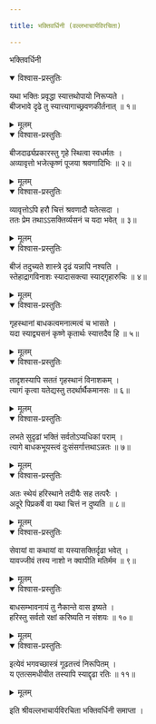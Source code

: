 ```yaml
---

title: भक्तिवर्धिनी (वल्लभाचार्यविरचिता)

---
```

  
 भक्तिवर्धिनी

<details open><summary>विश्वास-प्रस्तुतिः</summary>

यथा भक्तिः प्रवृद्धा स्यात्तथोपायो निरूप्यते ।  
बीजभावे दृढे तु स्यात्त्यागाच्छ्रवणकीर्तनात् ॥ १॥
</details>

<details><summary>मूलम्</summary>

यथा भक्तिः प्रवृद्धा स्यात्तथोपायो निरूप्यते ।  
बीजभावे दृढे तु स्यात्त्यागाच्छ्रवणकीर्तनात् ॥ १॥
</details>

<details open><summary>विश्वास-प्रस्तुतिः</summary>

बीजदार्ढ्यप्रकारस्तु गृहे स्थित्वा स्वधर्मतः ।  
अव्यावृत्तो भजेत्कृष्णं पूजया श्रवणादिभिः ॥ २॥
</details>

<details><summary>मूलम्</summary>

बीजदार्ढ्यप्रकारस्तु गृहे स्थित्वा स्वधर्मतः ।  
अव्यावृत्तो भजेत्कृष्णं पूजया श्रवणादिभिः ॥ २॥
</details>

<details open><summary>विश्वास-प्रस्तुतिः</summary>

व्यावृत्तोऽपि हरौ चित्तं श्रवणादौ यतेत्सदा ।  
ततः प्रेम तथाऽऽसक्तिर्व्यसनं च यदा भवेत् ॥ ३॥
</details>

<details><summary>मूलम्</summary>

व्यावृत्तोऽपि हरौ चित्तं श्रवणादौ यतेत्सदा ।  
ततः प्रेम तथाऽऽसक्तिर्व्यसनं च यदा भवेत् ॥ ३॥
</details>

<details open><summary>विश्वास-प्रस्तुतिः</summary>

बीजं तदुच्यते शास्त्रे दृढं यन्नापि नश्यति ।  
स्तेहाद्रागविनाशः स्यादासक्त्या स्याद्गृहारुचिः ॥ ४॥
</details>

<details><summary>मूलम्</summary>

बीजं तदुच्यते शास्त्रे दृढं यन्नापि नश्यति ।  
स्तेहाद्रागविनाशः स्यादासक्त्या स्याद्गृहारुचिः ॥ ४॥
</details>

<details open><summary>विश्वास-प्रस्तुतिः</summary>

गृहस्थानां बाधकत्वमनात्मत्वं च भासते ।  
यदा स्याद्व्यसनं कृष्णे कृतार्थः स्यात्तदैव हि ॥ ५॥
</details>

<details><summary>मूलम्</summary>

गृहस्थानां बाधकत्वमनात्मत्वं च भासते ।  
यदा स्याद्व्यसनं कृष्णे कृतार्थः स्यात्तदैव हि ॥ ५॥
</details>

<details open><summary>विश्वास-प्रस्तुतिः</summary>

तादृशस्यापि सततं गृहस्थानं विनाशकम् ।  
त्यागं कृत्वा यतेद्यस्तु तदर्थार्थैकमानसः ॥ ६॥
</details>

<details><summary>मूलम्</summary>

तादृशस्यापि सततं गृहस्थानं विनाशकम् ।  
त्यागं कृत्वा यतेद्यस्तु तदर्थार्थैकमानसः ॥ ६॥
</details>

<details open><summary>विश्वास-प्रस्तुतिः</summary>

लभते सुदृढां भक्तिं सर्वतोऽप्यधिकां पराम् ।  
त्यागे बाधकभूयस्त्वं दुःसंसर्गात्तथाऽन्नतः ॥ ७॥
</details>

<details><summary>मूलम्</summary>

लभते सुदृढां भक्तिं सर्वतोऽप्यधिकां पराम् ।  
त्यागे बाधकभूयस्त्वं दुःसंसर्गात्तथाऽन्नतः ॥ ७॥
</details>

<details open><summary>विश्वास-प्रस्तुतिः</summary>

अतः स्थेयं हरिस्थाने तदीयैः सह तत्परैः ।  
अदूरे पिप्रकर्षे वा यथा चित्तं न दुष्यति ॥ ८॥
</details>

<details><summary>मूलम्</summary>

अतः स्थेयं हरिस्थाने तदीयैः सह तत्परैः ।  
अदूरे पिप्रकर्षे वा यथा चित्तं न दुष्यति ॥ ८॥
</details>

<details open><summary>विश्वास-प्रस्तुतिः</summary>

सेवायां वा कथायां वा यस्यासक्तिर्दृढा भवेत् ।  
यावज्जीवं तस्य नाशो न क्वापीति मतिर्मम ॥ ९॥
</details>

<details><summary>मूलम्</summary>

सेवायां वा कथायां वा यस्यासक्तिर्दृढा भवेत् ।  
यावज्जीवं तस्य नाशो न क्वापीति मतिर्मम ॥ ९॥
</details>

<details open><summary>विश्वास-प्रस्तुतिः</summary>

बाधसम्भावनायं तु नैकान्ते वास इष्यते ।  
हरिस्तु सर्वतो रक्षां करिष्यति न संशयः ॥ १०॥
</details>

<details><summary>मूलम्</summary>

बाधसम्भावनायं तु नैकान्ते वास इष्यते ।  
हरिस्तु सर्वतो रक्षां करिष्यति न संशयः ॥ १०॥
</details>

<details open><summary>विश्वास-प्रस्तुतिः</summary>

इत्येवं भगवच्छास्त्रं गूढतत्त्वं निरूपितम् ।  
य एतत्समधीयीत तस्यापि स्याद्दृढा रतिः ॥ ११॥
</details>

<details><summary>मूलम्</summary>

इत्येवं भगवच्छास्त्रं गूढतत्त्वं निरूपितम् ।  
य एतत्समधीयीत तस्यापि स्याद्दृढा रतिः ॥ ११॥
</details>  
  
इति श्रीवल्लभाचार्यविरचिता भक्तिवर्धिनी समाप्ता ।  
  
